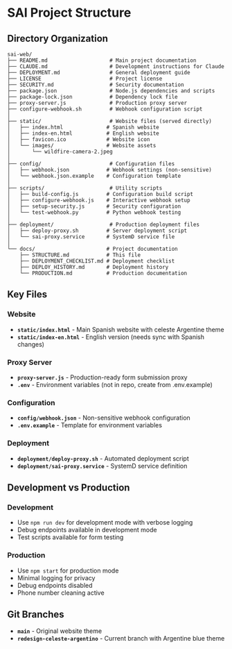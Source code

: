 # SAI Project Structure

## Directory Organization

```
sai-web/
├── README.md                    # Main project documentation
├── CLAUDE.md                    # Development instructions for Claude
├── DEPLOYMENT.md                # General deployment guide
├── LICENSE                      # Project license
├── SECURITY.md                  # Security documentation
├── package.json                 # Node.js dependencies and scripts
├── package-lock.json            # Dependency lock file
├── proxy-server.js              # Production proxy server
├── configure-webhook.sh         # Webhook configuration script
│
├── static/                      # Website files (served directly)
│   ├── index.html              # Spanish website
│   ├── index-en.html           # English website  
│   ├── favicon.ico             # Website icon
│   └── images/                 # Website assets
│       └── wildfire-camera-2.jpeg
│
├── config/                      # Configuration files
│   ├── webhook.json            # Webhook settings (non-sensitive)
│   └── webhook.json.example    # Configuration template
│
├── scripts/                     # Utility scripts
│   ├── build-config.js         # Configuration build script
│   ├── configure-webhook.js    # Interactive webhook setup
│   ├── setup-security.js       # Security configuration
│   └── test-webhook.py         # Python webhook testing
│
├── deployment/                  # Production deployment files
│   ├── deploy-proxy.sh         # Server deployment script
│   └── sai-proxy.service       # SystemD service file
│
└── docs/                       # Project documentation
    ├── STRUCTURE.md            # This file
    ├── DEPLOYMENT_CHECKLIST.md # Deployment checklist
    ├── DEPLOY_HISTORY.md       # Deployment history
    └── PRODUCTION.md           # Production documentation
```

## Key Files

### Website
- **`static/index.html`** - Main Spanish website with celeste Argentine theme
- **`static/index-en.html`** - English version (needs sync with Spanish changes)

### Proxy Server
- **`proxy-server.js`** - Production-ready form submission proxy
- **`.env`** - Environment variables (not in repo, create from .env.example)

### Configuration
- **`config/webhook.json`** - Non-sensitive webhook configuration
- **`.env.example`** - Template for environment variables

### Deployment
- **`deployment/deploy-proxy.sh`** - Automated deployment script
- **`deployment/sai-proxy.service`** - SystemD service definition

## Development vs Production

### Development
- Use `npm run dev` for development mode with verbose logging
- Debug endpoints available in development mode
- Test scripts available for form testing

### Production  
- Use `npm start` for production mode
- Minimal logging for privacy
- Debug endpoints disabled
- Phone number cleaning active

## Git Branches

- **`main`** - Original website theme
- **`redesign-celeste-argentino`** - Current branch with Argentine blue theme
